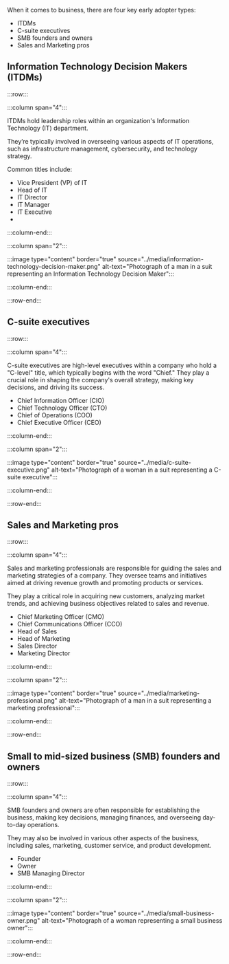 When it comes to business, there are four key early adopter types:

- ITDMs
- C-suite executives
- SMB founders and owners
- Sales and Marketing pros

## Information Technology Decision Makers (ITDMs)

:::row:::

:::column span="4":::

ITDMs hold leadership roles within an organization's Information Technology (IT) department.

They’re typically involved in overseeing various aspects of IT operations, such as infrastructure management, cybersecurity, and technology strategy.

Common titles include:

- Vice President (VP) of IT
- Head of IT
- IT Director
- IT Manager
- IT Executive
- 
:::column-end:::

:::column span="2":::

:::image type="content" border="true" source="../media/information-technology-decision-maker.png" alt-text="Photograph of a man in a suit representing an Information Technology Decision Maker":::

:::column-end:::

:::row-end:::

## C-suite executives

:::row:::

:::column span="4":::

C-suite executives are high-level executives within a company who hold a "C-level" title, which typically begins with the word "Chief." They play a crucial role in shaping the company's overall strategy, making key decisions, and driving its success.

- Chief Information Officer (CIO)
- Chief Technology Officer (CTO)
- Chief of Operations (COO)
- Chief Executive Officer (CEO)

:::column-end:::

:::column span="2":::

:::image type="content" border="true" source="../media/c-suite-executive.png" alt-text="Photograph of a woman in a suit representing a C-suite executive":::

:::column-end:::

:::row-end:::

## Sales and Marketing pros

:::row:::

:::column span="4":::

Sales and marketing professionals are responsible for guiding the sales and marketing strategies of a company. They oversee teams and initiatives aimed at driving revenue growth and promoting products or services.

They play a critical role in acquiring new customers, analyzing market trends, and achieving business objectives related to sales and revenue.

- Chief Marketing Officer (CMO)
- Chief Communications Officer (CCO)
- Head of Sales
- Head of Marketing
- Sales Director
- Marketing Director

:::column-end:::

:::column span="2":::

:::image type="content" border="true" source="../media/marketing-professional.png" alt-text="Photograph of a man in a suit representing a marketing professional":::

:::column-end:::

:::row-end:::

## Small to mid-sized business (SMB) founders and owners

:::row:::

:::column span="4":::

SMB founders and owners are often responsible for establishing the business, making key decisions, managing finances, and overseeing day-to-day operations.

They may also be involved in various other aspects of the business, including sales, marketing, customer service, and product development.

- Founder
- Owner
- SMB Managing Director

:::column-end:::

:::column span="2":::

:::image type="content" border="true" source="../media/small-business-owner.png" alt-text="Photograph of a woman representing a small business owner":::

:::column-end:::

:::row-end:::
